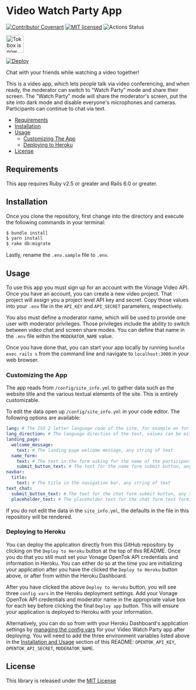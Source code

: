 # Video Watch Party App

[![Contributor Covenant](https://img.shields.io/badge/Contributor%20Covenant-v2.0%20adopted-ff69b4.svg)](CODE_OF_CONDUCT.md)
[![MIT licensed](https://img.shields.io/badge/license-MIT-blue.svg)](./LICENSE.txt)
![Actions Status](https://github.com/nexmo-community/rails-video-watch-party-app/workflows/CI/badge.svg)

<img src="https://assets.tokbox.com/img/vonage/Vonage_VideoAPI_black.svg" height="48px" alt="Tokbox is now known as Vonage" />

[![Deploy](https://www.herokucdn.com/deploy/button.svg)](https://heroku.com/deploy)

Chat with your friends while watching a video together!

This is a video app, which lets people talk via video conferencing, and when ready, the moderator can switch to "Watch Party" mode and share their screen. The "Watch Party" mode will share the moderator's screen, put the site into dark mode and disable everyone's microphones and cameras. Participants can continue to chat via text.

* [Requirements](#requirements)
* [Installation](#installation)
* [Usage](#usage)
    * [Customizing The App](#customizing-the-app)
    * [Deploying to Heroku](#deploying-to-heroku)
* [License](#license)

## Requirements

This app requires Ruby v2.5 or greater and Rails 6.0 or greater. 

## Installation

Once you clone the repository, first change into the directory and execute the following commands in your terminal:

```bash
$ bundle install
$ yarn install
$ rake db:migrate
```

Lastly, rename the `.env.sample` file to `.env`.

## Usage

To use this app you must sign up for an account with the Vonage Video API. Once you have an account, you can create a
new video project. That project will assign you a project level API key and secret. Copy those values into your `.env`
file in the `API_KEY` and `API_SECRET` parameters, respectively.

You also must define a moderator name, which will be used to provide one user with moderator privileges. Those
privileges include the ability to switch between video chat and screen share modes. You can define that name in the
`.env` file within the `MODERATOR_NAME` value. 

Once you have done that, you can start your app locally by running `bundle exec rails s` from the command line and
navigate to `localhost:3000` in your web browser.

### Customizing the App

The app reads from `/config/site_info.yml` to gather data such as the website title and the various textual elements of the site. This is entirely customizable. 

To edit the data open up `/config/site_info.yml` in your code editor. The following options are available:

```yaml
lang: # The ISO 2 letter language code of the site, for example en for American English or he for Hebrew
lang_direction: # The language direction of the text, values can be either rtl or ltr
landing_page:
  welcome_message:
    text: # The landing page welcome message, any string of text
  name_form:
    text: # The text in the form asking for the name of the participant, any string of text
    submit_button_text: # The text for the name form submit button, any string of text
navbar:
  title:
    text: # The title in the navigation bar, any string of text
text_chat:
  submit_button_text: # The text for the chat form submit button, any string of text
  placeholder_text: # The placeholder text for the chat form text form, any string of text
```

If you do not edit the data in the `site_info.yml`, the defaults in the file in this repository will be rendered.

### Deploying to Heroku

You can deploy the application directly from this GitHub repository by clicking on the `Deploy to Heroku` button at the top of this README. Once you do that you still must set your Vonage OpenTok API credentials and information in Heroku. You can either do so at the time you are initializing your application after you have the clicked the `Deploy to Heroku` button above, or after from within the Heroku Dashboard.

After you have clicked the above `Deploy to Heroku` button, you will see three `config vars` in the Heroku deployment settings. Add your Vonage OpenTok API credentials and moderator name in the appropriate value box for each key before clicking the final `Deploy app` button. This will ensure your application is deployed to Heroku with your information.

Alternatively, you can do so from with your Heroku Dashboard's application settings by [managing the config vars](https://devcenter.heroku.com/articles/config-vars#using-the-heroku-dashboard) for your Video Watch Party app after deploying. You will need to add the three environment variables listed above in the [Installation and Usage](#installation-and-usage) section of this README: `OPENTOK_API_KEY`, `OPENTOK_API_SECRET`, `MODERATOR_NAME`. 

## License

This library is released under the [MIT License][license]

[license]: LICENSE.md